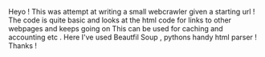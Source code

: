 Heyo !
This was attempt at writing a small webcrawler given a starting url ! 
The code is quite basic and looks at the html code for links to other webpages and keeps going on 
This can be used for caching and accounting etc .
Here I've used Beautfil Soup , pythons handy html parser !
Thanks !
